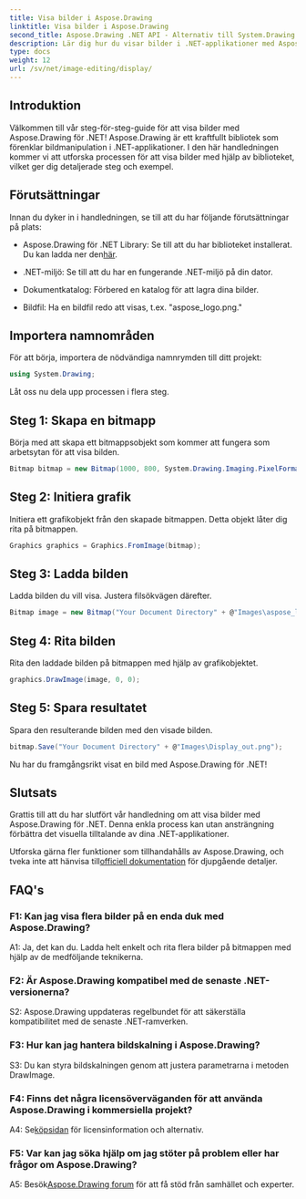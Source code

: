 ```yaml
---
title: Visa bilder i Aspose.Drawing
linktitle: Visa bilder i Aspose.Drawing
second_title: Aspose.Drawing .NET API - Alternativ till System.Drawing.Common
description: Lär dig hur du visar bilder i .NET-applikationer med Aspose.Drawing. Följ vår handledning för enkla steg och förbättra ditt visuella innehåll.
type: docs
weight: 12
url: /sv/net/image-editing/display/
---
```

## Introduktion

Välkommen till vår steg-för-steg-guide för att visa bilder med Aspose.Drawing för .NET! Aspose.Drawing är ett kraftfullt bibliotek som förenklar bildmanipulation i .NET-applikationer. I den här handledningen kommer vi att utforska processen för att visa bilder med hjälp av biblioteket, vilket ger dig detaljerade steg och exempel.

## Förutsättningar

Innan du dyker in i handledningen, se till att du har följande förutsättningar på plats:

-  Aspose.Drawing för .NET Library: Se till att du har biblioteket installerat. Du kan ladda ner den[här](https://releases.aspose.com/drawing/net/).

- .NET-miljö: Se till att du har en fungerande .NET-miljö på din dator.

- Dokumentkatalog: Förbered en katalog för att lagra dina bilder.

- Bildfil: Ha en bildfil redo att visas, t.ex. "aspose_logo.png."

## Importera namnområden

För att börja, importera de nödvändiga namnrymden till ditt projekt:

```csharp
using System.Drawing;
```

Låt oss nu dela upp processen i flera steg.

## Steg 1: Skapa en bitmapp

Börja med att skapa ett bitmappsobjekt som kommer att fungera som arbetsytan för att visa bilden.

```csharp
Bitmap bitmap = new Bitmap(1000, 800, System.Drawing.Imaging.PixelFormat.Format32bppPArgb);
```

## Steg 2: Initiera grafik

Initiera ett grafikobjekt från den skapade bitmappen. Detta objekt låter dig rita på bitmappen.

```csharp
Graphics graphics = Graphics.FromImage(bitmap);
```

## Steg 3: Ladda bilden

Ladda bilden du vill visa. Justera filsökvägen därefter.

```csharp
Bitmap image = new Bitmap("Your Document Directory" + @"Images\aspose_logo.png");
```

## Steg 4: Rita bilden

Rita den laddade bilden på bitmappen med hjälp av grafikobjektet.

```csharp
graphics.DrawImage(image, 0, 0);
```

## Steg 5: Spara resultatet

Spara den resulterande bilden med den visade bilden.

```csharp
bitmap.Save("Your Document Directory" + @"Images\Display_out.png");
```

Nu har du framgångsrikt visat en bild med Aspose.Drawing för .NET!

## Slutsats

Grattis till att du har slutfört vår handledning om att visa bilder med Aspose.Drawing för .NET. Denna enkla process kan utan ansträngning förbättra det visuella tilltalande av dina .NET-applikationer.

Utforska gärna fler funktioner som tillhandahålls av Aspose.Drawing, och tveka inte att hänvisa till[officiell dokumentation](https://reference.aspose.com/drawing/net/) för djupgående detaljer.

## FAQ's

### F1: Kan jag visa flera bilder på en enda duk med Aspose.Drawing?

A1: Ja, det kan du. Ladda helt enkelt och rita flera bilder på bitmappen med hjälp av de medföljande teknikerna.

### F2: Är Aspose.Drawing kompatibel med de senaste .NET-versionerna?

S2: Aspose.Drawing uppdateras regelbundet för att säkerställa kompatibilitet med de senaste .NET-ramverken.

### F3: Hur kan jag hantera bildskalning i Aspose.Drawing?

S3: Du kan styra bildskalningen genom att justera parametrarna i metoden DrawImage.

### F4: Finns det några licensöverväganden för att använda Aspose.Drawing i kommersiella projekt?

A4: Se[köpsidan](https://purchase.aspose.com/buy) för licensinformation och alternativ.

### F5: Var kan jag söka hjälp om jag stöter på problem eller har frågor om Aspose.Drawing?

 A5: Besök[Aspose.Drawing forum](https://forum.aspose.com/c/diagram/17) för att få stöd från samhället och experter.